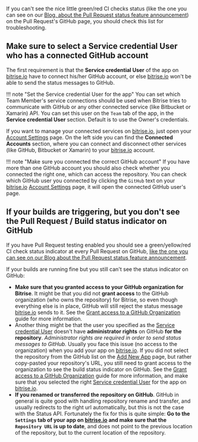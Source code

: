 <p>If you can't see the nice little green/red CI checks status (like the one you can see on our <a href="https://blog.bitrise.io/pull-request-support-for-github">Blog,
about the Pull Request status feature announcement</a>)
on the Pull Request's GitHub page, you should check this list for troubleshooting.</p>
<h2>Make sure to select a Service credential User who has a connected GitHub account</h2>
<p>The first requirement is that the <strong>Service credential User</strong> of the app on <a href="https://www.bitrise.io">bitrise.io</a>
have to connect his/her GitHub account, or else <a href="https://www.bitrise.io">bitrise.io</a>
won't be able to send the status messages to GitHub.</p>
<p>!!! note &quot;Set the Service credential User for the app&quot;
You can set which Team Member's service connections should be used when Bitrise tries to communicate
with GitHub or any other connected service (like Bitbucket or Xamarin) API.
You can set this user on the <code>Team</code> tab of the app, in the <strong>Service credential User</strong> section.
Default is to use the Owner's credentials.</p>
<p>If you want to manage your connected services on <a href="https://www.bitrise.io">bitrise.io</a>,
just open your <a href="https://www.bitrise.io/me/profile">Account Settings</a> page.
On the left side you can find the <strong>Connected Accounts</strong> section,
where you can connect and disconnect other services (like GitHub, Bitbucket or Xamarin)
to your <a href="https://www.bitrise.io">bitrise.io</a> account.</p>
<p>!!! note &quot;Make sure you connected the correct GitHub account&quot;
If you have more than one GitHub account you should also check whether you connected the right one,
which can access the repository.
You can check which GitHub user you connected by clicking the <code>GitHub</code> text
on your <a href="https://www.bitrise.io">bitrise.io</a> <a href="https://www.bitrise.io/me/profile">Account Settings</a> page,
it will open the connected GitHub user's page.</p>
<h2>If your builds are triggering, but you don't see the Pull Request / Build status indicator on GitHub</h2>
<p>If you have Pull Request testing enabled you should see a green/yellow/red CI check status indicator at every Pull Request on GitHub,
<a href="http://blog.bitrise.io/2015/04/23/pull-request-support-for-github-repositories.html">like the one you can see on our Blog about the Pull Request status feature announcement</a>.</p>
<p>If your builds are running fine but you still can't see the status indicator on GitHub:</p>
<ul>
<li><strong>Make sure that you granted access to your GitHub organization for Bitrise</strong>.
It might be that you did not <strong>grant access</strong> to the GitHub organization
(who owns the repository) for Bitrise, so even though everything else is in place,
GitHub will still reject the status message <a href="https://www.bitrise.io">bitrise.io</a> sends to it.
See the
<a href="/faq/grant-access-to-github-organization">Grant access to a GitHub Organization</a>
guide for more information.</li>
<li>Another thing might be that the user you specified as the
<a href="#make-sure-to-select-a-service-credential-user-who-has-a-connected-github-account">Service credential User</a>
doesn't have <strong>administrator rights</strong> on GitHub <strong>for the repository</strong>.
<em>Administrator rights are required in order to send status messages to GitHub.</em>
Usually you face this issue (no access to the organization) when you add your app on <a href="https://www.bitrise.io">bitrise.io</a>.
If you did not select the repository from the GitHub list on the <a href="http://www.bitrise.io/apps/add">Add New App</a> page,
but rather copy-pasted your repository's URL, you still need to grant access to the organization to see
the build status indicator on GitHub.
See the
<a href="/faq/grant-access-to-github-organization">Grant access to a GitHub Organization</a>
guide for more information, and make sure that you selected the right
<a href="#make-sure-to-select-a-service-credential-user-who-has-a-connected-github-account">Service credential User</a>
for the app on <a href="https://www.bitrise.io">bitrise.io</a>.</li>
<li><strong>If you renamed or transferred the repository on GitHub</strong>.
GitHub in general is quite good with handling repository rename and transfer,
and usually redirects to the right url automatically, but this is not the case with the Status API.
Fortunately the fix for this is quite simple: <strong>Go to the <code>Settings</code> tab of your app on <a href="https://www.bitrise.io">bitrise.io</a>
and make sure that the <code>Repository URL</code> is up to date</strong>, and does not point to the previous location of the repository,
but to the current location of the repository.</li>
</ul>
